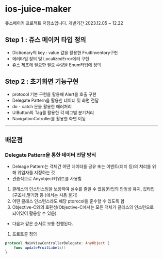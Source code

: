 # ios-juice-maker
쥬스메이커 프로젝트 저장소입니다. 
개발기간 2023.12.05 ~ 12.22

## Step 1 : 쥬스 메이커 타입 정의
- Dictionary의 key : value 값을 활용한 FruitInventory구현
- 에러타입 정의 및 LocalizedError에러 구현 
- 쥬스 제조에 필요한 필요 수량을 Enum타입에 정의

## Step 2 : 초기화면 기능구현
- protocol 기본 구현을 활용해 Alert을 호출 구현
- Delegate Pattern을 활용한 데이터 및 화면 전달
- do - catch 문을 활용한 에러처리
- UIButton의 Tag를 활용한 각 테그별 분기처리
- NavigationCotroller를 활용한 화면 이동

---

## 배운점 
### Delegate Pattern을 통한 데이터 전달 방식
- Deleage Pattern는 객체간 어떤 데이터를 공유 또는 이벤트(터치 등)의 처리를 위해 위임자를 지정하는 것
- 관습적으로 Anyobject키워드를 사용함
1. 클레스의 인스턴스임을 보장하여 실수를 줄일 수 있음(타입의 안정성 유지, 값타입(구조체,열거형 등 )에서는 사용 불가)
2. 어떤 클래스 인스턴스라도 해당 ptorocol을 준수할 수 있도록 함
3. Objective-C와의 호환성(Objective-C에서는 모든 객체가 클레스의 인스턴으로 되어있어 활용할 수 있음)
- 다음과 같은 순서로 보통 진행된다.
1. 프로토콜 정의
```swift
protocol MainViewControllerDelegate: AnyObject {
    func updateFruitLabels()
}
```










